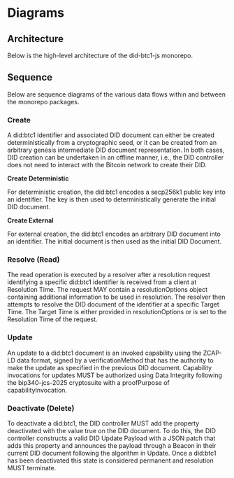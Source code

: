 # Diagrams

## Architecture

Below is the high-level architecture of the did-btc1-js monorepo.

<!-- <img src="/did-btc1-js-architecture.svg" /> -->

## Sequence

Below are sequence diagrams of the various data flows within and between the monorepo packages.

### Create

A did:btc1 identifier and associated DID document can either be created deterministically from a cryptographic seed, or it can be created from an arbitrary genesis intermediate DID document representation. In both cases, DID creation can be undertaken in an offline manner, i.e., the DID controller does not need to interact with the Bitcoin network to create their DID.

**Create Deterministic**

For deterministic creation, the did:btc1 encodes a secp256k1 public key into an identifier. The key is then used to deterministically generate the initial DID document.

<!-- <img src="/sequence/create-deterministic.svg" /> -->

**Create External**

For external creation, the did:btc1 encodes an arbitrary DID document into an identifier. The initial document is then used as the initial DID Document.

<!-- <img src="/sequence/create-external.svg" /> -->

### Resolve (Read)

The read operation is executed by a resolver after a resolution request identifying a specific did:btc1 identifier is received from a client at Resolution Time. The request MAY contain a resolutionOptions object containing additional information to be used in resolution. The resolver then attempts to resolve the DID document of the identifier at a specific Target Time. The Target Time is either provided in resolutionOptions or is set to the Resolution Time of the request.

<!-- <img src="/sequence/resolve.svg" /> -->

### Update

An update to a did:btc1 document is an invoked capability using the ZCAP-LD data format, signed by a verificationMethod that has the authority to make the update as specified in the previous DID document. Capability invocations for updates MUST be authorized using Data Integrity following the bip340-jcs-2025 cryptosuite with a proofPurpose of capabilityInvocation.

<!-- <img src="/sequence/update.svg" /> -->

### Deactivate (Delete)

To deactivate a did:btc1, the DID controller MUST add the property deactivated with the value true on the DID document. To do this, the DID controller constructs a valid DID Update Payload with a JSON patch that adds this property and announces the payload through a Beacon in their current DID document following the algorithm in Update. Once a did:btc1 has been deactivated this state is considered permanent and resolution MUST terminate.

<!-- <img src="/sequence/deactivate.svg" /> -->
